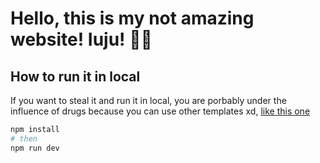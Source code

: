 # Hello, this is my not amazing website! Iuju! 🚀🔥

## How to run it in local

If you want to steal it and run it in local, you are porbably under the influence of drugs because you can use other templates xd, [like this one](https://github.com/leerob/leerob.io)

```bash
npm install
# then
npm run dev
```